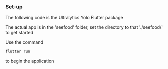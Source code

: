 ### Set-up

The following code is the Ultralytics Yolo Flutter package

The actual app is in the 'seefood' folder, set the directory to that './seefood/' to get started

Use the command 
```dart
flutter run
```
to begin the application
